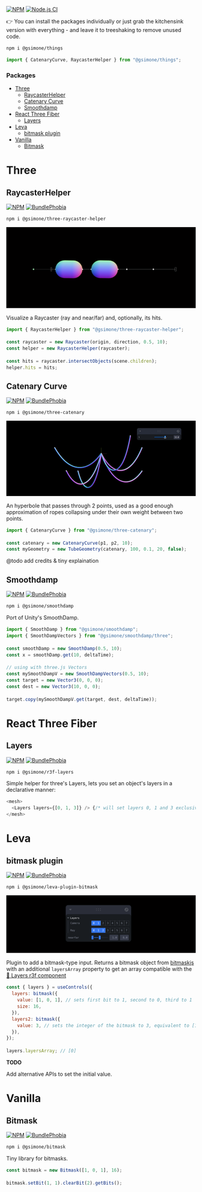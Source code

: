 [![NPM](https://badgen.net/npm/v/@gsimone/things)](https://www.npmjs.com/@gsimone/things) [![Node.js CI](https://github.com/gsimone/things/actions/workflows/node.js.yml/badge.svg)](https://github.com/gsimone/things/actions/workflows/node.js.yml)

👉 You can install the packages individually or just grab the kitchensink version with everything - and leave it to treeshaking to remove unused code.

```bash
npm i @gsimone/things
```

```js
import { CatenaryCurve, RaycasterHelper } from "@gsimone/things";
```

### Packages

- [Three](#three)
  * [RaycasterHelper](#raycasterhelper)
  * [Catenary Curve](#catenary-curve)
  * [Smoothdamp](#smoothdamp)
- [React Three Fiber](#react-three-fiber)
  * [Layers](#layers)
- [Leva](#leva)
  * [bitmask plugin](#bitmask-plugin)
- [Vanilla](#vanilla)
  * [Bitmask](#bitmask)

# Three

## RaycasterHelper

[![NPM](https://badgen.net/npm/v/@gsimone/three-raycaster-helper)](https://www.npmjs.com/@gsimone/three-raycaster-helper) [![BundlePhobia](https://badgen.net/bundlephobia/minzip/@gsimone/three-raycaster-helper)](https://bundlephobia.com/package/@gsimone/three-raycaster-helper)



```bash
npm i @gsimone/three-raycaster-helper
```

![](https://github.com/gsimone/things/blob/main/_images_/raycaster.png?raw=true)

Visualize a Raycaster (ray and near/far) and, optionally, its hits.

```js
import { RaycasterHelper } from "@gsimone/three-raycaster-helper";

const raycaster = new Raycaster(origin, direction, 0.5, 10);
const helper = new RaycasterHelper(raycaster);

const hits = raycaster.intersectObjects(scene.children);
helper.hits = hits;
```

## Catenary Curve


[![NPM](https://badgen.net/npm/v/@gsimone/three-catenary)](https://www.npmjs.com/@gsimone/three-catenary) [![BundlePhobia](https://badgen.net/bundlephobia/minzip/@gsimone/three-catenary)](https://bundlephobia.com/package/@gsimone/three-catenary)

```bash
npm i @gsimone/three-catenary
```

![](https://github.com/gsimone/things/blob/main/_images_/catenary.gif?raw=true)

An hyperbole that passes through 2 points, used as a good enough approximation of ropes collapsing under their own weight between two points.

```js
import { CatenaryCurve } from "@gsimone/three-catenary";

const catenary = new CatenaryCurve(p1, p2, 10);
const myGeometry = new TubeGeometry(catenary, 100, 0.1, 20, false);
```

@todo add credits & tiny explaination

## Smoothdamp

[![NPM](https://badgen.net/npm/v/@gsimone/smoothdamp)](https://www.npmjs.com/@gsimone/smoothdamp) [![BundlePhobia](https://badgen.net/bundlephobia/minzip/@gsimone/smoothdamp)](https://bundlephobia.com/package/@gsimone/smoothdamp)

```bash
npm i @gsimone/smoothdamp
```

Port of Unity's SmoothDamp.

```js
import { SmoothDamp } from "@gsimone/smoothdamp";
import { SmoothDampVectors } from "@gsimone/smoothdamp/three";

const smoothDamp = new SmoothDamp(0.5, 10);
const x = smoothDamp.get(10, deltaTime);

// using with three.js Vectors
const mySmoothDampV = new SmoothDampVectors(0.5, 10);
const target = new Vector3(0, 0, 0);
const dest = new Vector3(10, 0, 0);

target.copy(mySmoothDampV.get(target, dest, deltaTime));
```

# React Three Fiber

## Layers


[![NPM](https://badgen.net/npm/v/@gsimone/r3f-layers)](https://www.npmjs.com/@gsimone/r3f-layers) [![BundlePhobia](https://badgen.net/bundlephobia/minzip/@gsimone/r3f-layers)](https://bundlephobia.com/package/@gsimone/r3f-layers)

```bash
npm i @gsimone/r3f-layers
```

Simple helper for three's Layers, lets you set an object's layers in a declarative manner:

```js
<mesh>
  <Layers layers={[0, 1, 3]} /> {/* will set layers 0, 1 and 3 exclusively */}
</mesh>
```

# Leva

## bitmask plugin

[![NPM](https://badgen.net/npm/v/@gsimone/leva-plugin-bitmask)](https://www.npmjs.com/@gsimone/leva-plugin-bitmask) [![BundlePhobia](https://badgen.net/bundlephobia/minzip/@gsimone/leva-plugin-bitmask)](https://bundlephobia.com/package/@gsimone/leva-plugin-bitmask)

```bash
npm i @gsimone/leva-plugin-bitmask
```

![](https://github.com/gsimone/things/blob/main/_images_/leva-bitmask.png?raw=true)

Plugin to add a bitmask-type input. Returns a bitmask object from [bitmaskjs](https://www.npmjs.com/package/bitmaskjs) with an additional `layersArray` property to get an array compatible with the [🔗 Layers r3f component](https://github.com/gsimone/things#layers)

```js
const { layers } = useControls({
  layers: bitmask({
    value: [1, 0, 1], // sets first bit to 1, second to 0, third to 1
    size: 16,
  }),
  layers2: bitmask({
    value: 3, // sets the integer of the bitmask to 3, equivalent to [1, 1]
  }),
});

layers.layersArray; // [0]
```

**TODO**

Add alternative APIs to set the initial value.

# Vanilla

## Bitmask

[![NPM](https://badgen.net/npm/v/@gsimone/bitmask)](https://www.npmjs.com/@gsimone/bitmask) 
[![BundlePhobia](https://badgen.net/bundlephobia/minzip/@gsimone/bitmask)](https://bundlephobia.com/package/@gsimone/bitmask)

```bash
npm i @gsimone/bitmask
```

Tiny library for bitmasks.

```js
const bitmask = new Bitmask([1, 0, 1], 16);

bitmask.setBit(1, 1).clearBit(2).getBits();
```
